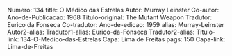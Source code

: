 Numero: 134
title: O Médico das Estrelas
Autor: Murray Leinster
Co-autor: 
Ano-de-Publicacao: 1968
Titulo-original: The Mutant Weapon
Tradutor: Eurico da Fonseca
Co-tradutor: 
Ano-de-edicao: 1959
alias: Murray-Leinster
Autor2-alias: 
Tradutor1-alias: Eurico-da-Fonseca
Tradutor2-alias: 
Titulo-link: 134-O-Medico-das-Estrelas
Capa: Lima de Freitas
pags: 150
Capa-link: Lima-de-Freitas
